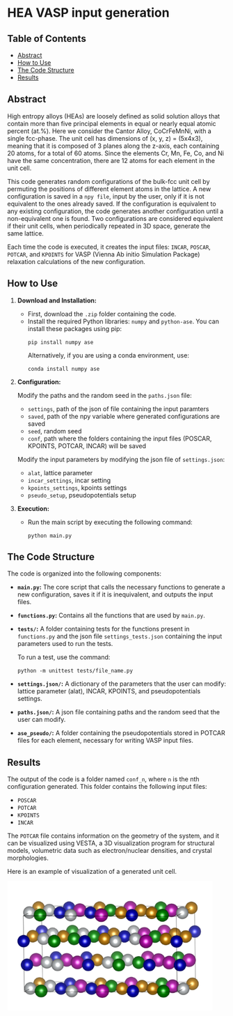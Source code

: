 # HEA VASP input generation

## Table of Contents
- [Abstract](#abstract)
- [How to Use](#how-to-use)
- [The Code Structure](#the-code-structure)
- [Results](#results)

## Abstract
High entropy alloys (HEAs) are loosely defined as solid solution alloys that contain more than five principal elements in equal or nearly equal atomic percent (at.%). Here we consider the Cantor Alloy, CoCrFeMnNi, with a single fcc-phase. The unit cell has dimensions of (x, y, z) = (5x4x3), meaning that it is composed of 3 planes along the z-axis, each containing 20 atoms, for a total of 60 atoms. Since the elements Cr, Mn, Fe, Co, and Ni have the same concentration, there are 12 atoms for each element in the unit cell.  

This code generates random configurations of the bulk-fcc unit cell by permuting the positions of different element atoms in the lattice. A new configuration is saved in a `npy file`, input by the user, only if it is not equivalent to the ones already saved. If the configuration is equivalent to any existing configuration, the code generates another configuration until a non-equivalent one is found. Two configurations are considered equivalent if their unit cells, when periodically repeated in 3D space, generate the same lattice.

Each time the code is executed, it creates the input files: `INCAR`, `POSCAR`, `POTCAR`, and `KPOINTS` for VASP (Vienna Ab initio Simulation Package) relaxation calculations of the new configuration.

## How to Use
1. **Download and Installation:**
   - First, download the `.zip` folder containing the code.
   - Install the required Python libraries: `numpy` and `python-ase`. You can install these packages using pip:
     ```
     pip install numpy ase
     ```
     Alternatively, if you are using a conda environment, use:
     ```
     conda install numpy ase
     ```

2. **Configuration:**

    Modify the paths and the random seed in the `paths.json` file:
     - `settings`, path of the json of file containing the input paramters
     - `saved`, path of the npy variable where generated configurations are saved
     - `seed`, random seed 
     - `conf`, path where the folders containing the input files (POSCAR, KPOINTS, POTCAR, INCAR) will be saved

    Modify the input parameters by modifying the json file of `settings.json`:
     - `alat`, lattice parameter
     - `incar_settings`, incar setting
     - `kpoints_settings`, kpoints settings
     - `pseudo_setup`, pseudopotentials setup

3. **Execution:**
   - Run the main script by executing the following command:
     ```
     python main.py
     ```

## The Code Structure
The code is organized into the following components:

- **`main.py`:** The core script that calls the necessary functions to generate a new configuration, saves it if it is inequivalent, and outputs the input files.
- **`functions.py`:** Contains all the functions that are used by `main.py`.
- **`tests/`:** A folder containing tests for the functions present in `functions.py` and the json file `settings_tests.json` containing the input parameters used to run the tests.

     To run a test, use the command:
     ```
     python -m unittest tests/file_name.py
     ```
- **`settings.json/`:** A dictionary of the parameters that the user can modify: lattice parameter (alat), INCAR, KPOINTS, and pseudopotentials settings.
- **`paths.json/`:** A json file containing paths and the random seed that the user can modify.
- **`ase_pseudo/`:** A folder containing the pseudopotentials stored in POTCAR files for each element, necessary for writing VASP input files.

## Results
The output of the code is a folder named `conf_n`, where `n` is the nth configuration generated. This folder contains the following input files:

- `POSCAR`
- `POTCAR`
- `KPOINTS`
- `INCAR`

The `POTCAR` file contains information on the geometry of the system, and it can be visualized using VESTA, a 3D visualization program for structural models, volumetric data such as electron/nuclear densities, and crystal morphologies.

Here is an example of visualization of a generated unit cell.

![Unit cell image](unit_cell.png)